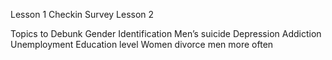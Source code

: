 Lesson 1 
Checkin Survey
Lesson 2

Topics to Debunk
Gender Identification
Men’s suicide
Depression 
Addiction 
Unemployment 
Education level 
Women divorce men more often 